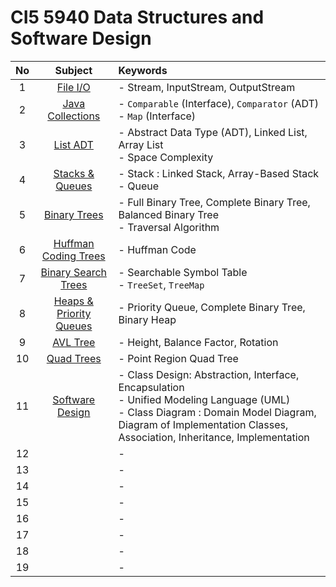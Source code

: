 # CI5 5940 Data Structures and Software Design

|No|Subject|Keywords|
|:-:|:-:|:-|
| 1|[File I/O](notes/m01/01.md)|- Stream, InputStream, OutputStream|
| 2|[Java Collections](notes/02.md)|- `Comparable` (Interface), `Comparator` (ADT) <br> - `Map` (Interface)|
| 3|[List ADT](notes/03.md)|- Abstract Data Type (ADT), Linked List, Array List <br> - Space Complexity|
| 4|[Stacks & Queues](notes/04.md)|- Stack : Linked Stack, Array-Based Stack <br> - Queue|
| 5|[Binary Trees](notes/05.md)|- Full Binary Tree, Complete Binary Tree, Balanced Binary Tree <br> - Traversal Algorithm|
| 6|[Huffman Coding Trees](notes/06.md)|- Huffman Code|
| 7|[Binary Search Trees](notes/07.md)|- Searchable Symbol Table <br> - `TreeSet`, `TreeMap`|
| 8|[Heaps & Priority Queues](notes/08.md)|- Priority Queue, Complete Binary Tree, Binary Heap|
| 9|[AVL Tree](notes/09.md)|- Height, Balance Factor, Rotation|
|10|[Quad Trees](notes/10.md)|- Point Region Quad Tree|
|11|[Software Design](notes/11.md)|- Class Design: Abstraction, Interface, Encapsulation <br>- Unified Modeling Language (UML)<br>- Class Diagram : Domain Model Diagram, Diagram of Implementation Classes, Association, Inheritance, Implementation|
|12|[]()|- |
|13|[]()|- |
|14|[]()|- |
|15|[]()|- |
|16|[]()|- |
|17|[]()|- |
|18|[]()|- |
|19|[]()|- |